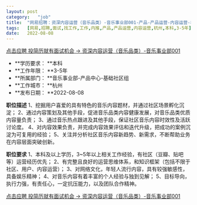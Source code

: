 ```yaml
---
layout:	post
category:	"job"
title:	"网易招聘：资深内容运营（音乐品类）-音乐事业部001-产品-产品运营-内容运营-杭州本科3-5年"
tags:	[网易,招聘,面试,找工作,工作,内推,产品,产品运营,内容运营,杭州,本科,3-5年]
date:	2022-08-08
---
```


[点击应聘 投简历就有面试机会 -> 资深内容运营（音乐品类）-音乐事业部001](http://mobile.bole.netease.com/bole/boleDetail?id=41360&employeeId=346f03c3cda5f04c&key=all)



- **学历要求： **本科
- **工作年限： **3-5年
- **所属部门： **音乐事业部-产品中心-基础社区组
- **工作城市： **杭州
- **发布日期： **2022-08-08



**职位描述**
1、挖掘用户喜爱的具有特色的音乐内容题材，并通过社区场景孵化沉淀；
2、通过内容策划及其他手段，促进音乐品类内容健康发展，对音乐品类优质内容量负责；
3、通过音乐热点跟进及其他手段，保证社区音乐内容时效性及活跃讨论度。
4、对内容效果负责，并完成内容效果评估和迭代升级，把成功的案例沉淀为可复用的经验；
5、关注并分析社区音乐内容新趋势、新需求，不断帮助业务在内容层面突破创新。



**职位要求**
1、本科及以上学历，3~5年以上相关工作经验，有社区（豆瓣、贴吧等）运营经历优先；
2、有完整且良好的运营思维体系，和知识框架（包括不限于社区、用户、内容运营）；
3、对网络文化，年轻人流行内容，具有较强敏感性，具备娱乐精神； 
4、对音乐内容有着丰富的个人经验与独到见解；
5、目标导向，执行力强，有责任心，一定抗压能力，以及团队合作精神。



[点击应聘 投简历就有面试机会 -> 资深内容运营（音乐品类）-音乐事业部001](http://mobile.bole.netease.com/bole/boleDetail?id=41360&employeeId=346f03c3cda5f04c&key=all)